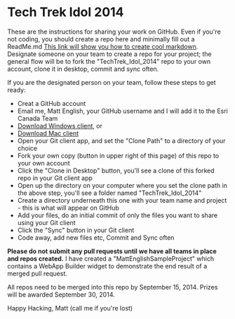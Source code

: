 Tech Trek Idol 2014
==================

These are the instructions for sharing your work on GitHub. Even if you're not coding, you should create a repo here and minimally fill out a ReadMe.md [This link will show you how to create cool markdown](http://markdownlivepreview.com).  Designate someone on your team to create a repo for your project; the general flow will be to fork the "TechTrek_Idol_2014" repo to your own account, clone it in desktop, commit and sync often.  

If you are the designated person on your team, follow these steps to get ready:

* Creat a GitHub account
* Email me, Matt English, your GitHub username and I will add it to the Esri Canada Team
* [Download Windows client](https://windows.github.com), or 
* [Download Mac client](https://mac.github.com)
* Open your Git client app, and set the "Clone Path" to a directory of your choice
* Fork your own copy (button in upper right of this page) of this repo to your own account
* Click the "Clone in Desktop" button, you'll see a clone of this forked repo in your Git client app
* Open up the directory on your computer where you set the clone path in the above step, you'll see a folder named "TechTrek_Idol_2014"
* Create a directory underneath this one with your team name and project - this is what will appear on GitHub
* Add your files, do an initial commit of only the files you want to share using your Git client
* Click the "Sync" button in your Git client
* Code away, add new files etc, Commit and Sync often

**Please do not submit any pull requests until we have all teams in place and repos created.** I have created a "MattEnglishSampleProject" which contains a WebApp Builder widget to demonstrate the end result of a merged pull request. 


All repos need to be merged into this repo by September 15, 2014. Prizes will be awarded September 30, 2014.


Happy Hacking, Matt (call me if you're lost)

